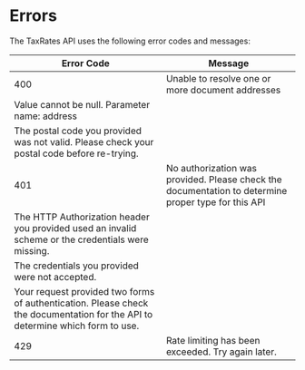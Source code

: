 # Errors

The TaxRates API uses the following error codes and messages:

Error Code | Message 
---------- | ------- 
400 | Unable to resolve one or more document addresses
 | Value cannot be null. Parameter name: address
 | The postal code you provided was not valid. Please check your postal code before re-trying.
401 | No authorization was provided. Please check the documentation to determine proper type for this API
 | The HTTP Authorization header you provided used an invalid scheme or the credentials were missing.
 | The credentials you provided were not accepted.
 | Your request provided two forms of authentication. Please check the documentation for the API to determine which form to use.
429 | Rate limiting has been exceeded. Try again later.